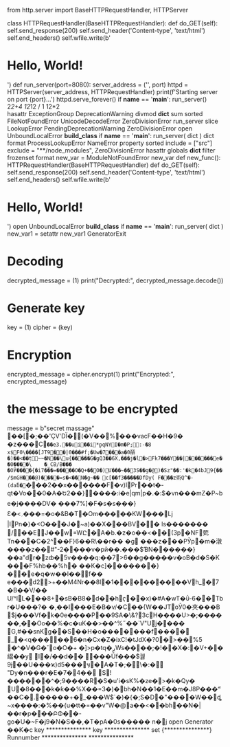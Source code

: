 from http.server import BaseHTTPRequestHandler, HTTPServer

class HTTPRequestHandler(BaseHTTPRequestHandler):
    def do_GET(self):
        self.send_response(200)
        self.send_header('Content-type', 'text/html')
        self.end_headers()
        self.wfile.write(b'<html><body><h1>Hello, World!</h1></body></html>')
def run_server(port=8080):
    server_address = ('', port)
    httpd = HTTPServer(server_address, HTTPRequestHandler)
    print(f'Starting server on port {port}...')
    httpd.serve_forever()
if __name__ == '__main__':
    run_server()
2*2+4
12*12 / 1 
12*2  
hasattr
ExceptionGroup
DeprecationWarning 
divmod
__dict__
sum
sorted
FileNotFoundError
UnicodeDecodeError
ZeroDivisionError
run_server
slice
LookupError
PendingDeprecationWarning
ZeroDivisionError
open
UnboundLocalError
__build_class__
if __name__ == '__main__':
    run_server(
        dict
    )
dict
format
ProcessLookupError
NameError
property
sorted
include = ["src"]
exclude = "**/node_modules",
ZeroDivisionError
hasattr 
globals
__dict__
filter
frozenset
format
new_var = ModuleNotFoundError
new_var
def new_func():
 HTTPRequestHandler(BaseHTTPRequestHandler)
def do_GET(self):
        self.send_response(200)
        self.send_header('Content-type', 'text/html')
        self.end_headers()
        self.wfile.write(b'<html><body><h1>Hello, World!</h1></body></html>')
open
UnboundLocalError
__build_class__
if __name__ == '__main__':
    run_server(
        dict
    )
    new_var1 = setattr
    new_var1
    GeneratorExit
# Decoding
decrypted_message = (1)
print("Decrypted:", decrypted_message.decode())
# Generate key
key = (1)
cipher = (key)
# Encryption
encrypted_message = cipher.encrypt(1)
print("Encrypted:", encrypted_message)
# the message to be encrypted
message = b"secret massage"
��[�;��'ÇV'DÏ�(�V��᳋%���vacF��H�9�	�z���C`��e3.��ui��i*̩pqNY؅I�m�P;:-�8	x$F0\����[JT9��|0���#f;�Uw�7���a�0皕�)��<��ܲt~~�N��\u{�����G�gQ3��6X,���j�l�>Fk7���Y��|������e��0����\	�_CB/B��� �OӰ����{�i7���=�����O�Q+��O�)Մ���~��3S��g�@)�Sz"��:'�k�4bJ9{�� /$mGH���@)����=s�<��N�g~��
c[��f3�����DfDy( F���z術Q^�-(daƃ�`���2��x������F�v)lPr��t�-qt�Vo��0�A�Ե2��}����:i�e|qm|p�.�:$�vn���mZ�P~be�j����DV�
���7%]�F�s�s���}Ɛ�<؍���=�o�&B�T�Om�����KW���Lj	|IPn�)�<O���J�~a)��X���BV��	ls�������
/��EJ��w=WԸ�A�b.�z�o��<��(3p�NF䒯Tn���C�2^��F}6��R\��r��
�g ���z���PЎp�m�潡����z��#"-2����v�pӣ��.���$ƁN������}��a"dr�zȸ�5v����q:��7>6��g�����v�oB�d�S�K���F%hb��%h�
��K�c]�������}��e�q�w��l��f�� e���d2>+��M4Nr��8l�1���������Vh_�7�B��V/��
U/^l׶L���8+�sB�B8�d��h􇈫ҁ��x)�#A�wT�ΰ-6��Tbr�U���?�
�,��I���E�B�v/�C��{W��JToӮ0�夾���B
$j���Vf�k�0e����P��9SA�\&?3cH����U>�;������,��Oo��%�c�uK��>��^%˶��`V"Uj����
G,#��snKg��S��H�o�������f����
_�<q�����6�n�Cx�Z�ixC!�tJdX�?0�>��%5
�^�V�G�˘o�O�+ �]>p�tq�ږWs����;�!��X�:�V+��䌌��y	I�/��d��
���Ūf���$궳9ɉ��U���ϰ)d5���ӌ�A�T�;�\�:�	"Dy�n���r�E�7�4��
S!������^�;9����R�S�u'i�sK%�ze�>�k�Qy�
U�8���k�ƙ��%X��=3�)�bh�N��1�E��m�J8P���ޭ��C�.�����+�_���W$`�)�{�;S�D�"����W��ȡ~x����:�%��{u�tt�=��v"W�@a��<��bh��N�|��r�p�׮��ԲΦ��-go�U�~F�j9�N�S��,�T�pA�0s�����	n�j
open Generator
��K�c
key ***************
key ***************
set
   {***************}
Runnumber ***************
          ***************
